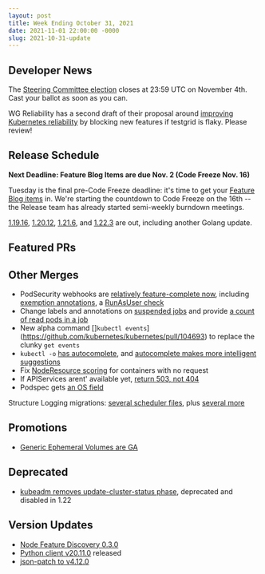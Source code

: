 ```yaml
---
layout: post
title: Week Ending October 31, 2021
date: 2021-11-01 22:00:00 -0000
slug: 2021-10-31-update
---
```


## Developer News

The [Steering Committee election](https://github.com/kubernetes/community/tree/master/events/elections/2021#readme) closes at 23:59 UTC on November 4th.  Cast your ballot as soon as you can.

WG Reliability has a second draft of their proposal around [improving Kubernetes reliability](https://groups.google.com/g/kubernetes-dev/c/jKVl1-LK_EY) by blocking new features if testgrid is flaky.  Please review!

## Release Schedule

**Next Deadline: Feature Blog Items are due Nov. 2 (Code Freeze Nov. 16)**

Tuesday is the final pre-Code Freeze deadline: it's time to get your [Feature Blog items](http://bit.ly/k8s123-feature-blog) in.  We're starting the countdown to Code Freeze on the 16th -- the Release team has already started semi-weekly burndown meetings.

[1.19.16](https://github.com/kubernetes/kubernetes/blob/master/CHANGELOG/CHANGELOG-1.19.md), [1.20.12](https://github.com/kubernetes/kubernetes/blob/master/CHANGELOG/CHANGELOG-1.20.md), [1.21.6](https://github.com/kubernetes/kubernetes/blob/master/CHANGELOG/CHANGELOG-1.21.md), and [1.22.3](https://github.com/kubernetes/kubernetes/blob/master/CHANGELOG/CHANGELOG-1.22.md) are out, including another Golang update.

## Featured PRs


## Other Merges

* PodSecurity webhooks are [relatively feature-complete now](https://github.com/kubernetes/kubernetes/pull/105923), including [exemption annotations](https://github.com/kubernetes/kubernetes/pull/105908), a [RunAsUser check](https://github.com/kubernetes/kubernetes/pull/105857)
* Change labels and annotations on [suspended jobs](https://github.com/kubernetes/kubernetes/pull/105980) and provide [a count of read pods in a job](https://github.com/kubernetes/kubernetes/pull/104915)
* New alpha command []`kubectl events`](https://github.com/kubernetes/kubernetes/pull/104693) to replace the clunky `get events` 
* `kubectl -o` [has autocomplete](https://github.com/kubernetes/kubernetes/pull/105851), and [autocomplete makes more intelligent suggestions](https://github.com/kubernetes/kubernetes/pull/105711)
* Fix [NodeResource scoring](https://github.com/kubernetes/kubernetes/pull/105845) for containers with no request
* If APIServices arent' available yet, [return 503, not 404](https://github.com/kubernetes/kubernetes/pull/104748)
* Podspec gets [an OS field](https://github.com/kubernetes/kubernetes/pull/104693)

Structure Logging migrations: [several scheduler files](https://github.com/kubernetes/kubernetes/pull/105931), plus [several more](https://github.com/kubernetes/kubernetes/pull/105855)

## Promotions

* [Generic Ephemeral Volumes are GA](https://github.com/kubernetes/kubernetes/pull/105609)

## Deprecated

* [kubeadm removes update-cluster-status phase](https://github.com/kubernetes/kubernetes/pull/105888), deprecated and disabled in 1.22

## Version Updates

* [Node Feature Discovery 0.3.0](https://github.com/kubernetes-sigs/node-feature-discovery-operator/releases/tag/v0.3.0)
* [Python client v20.11.0](https://github.com/kubernetes-client/python/releases/tag/v20.11.0a1) released
* [json-patch to v4.12.0](https://github.com/kubernetes/kubernetes/pull/105896)
